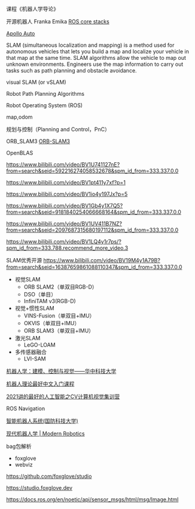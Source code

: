 
课程《机器人学导论》

开源机器人 Franka Emika
[ROS core stacks](https://github.com/ros)

[Apollo Auto](https://github.com/ApolloAuto)

SLAM (simultaneous localization and mapping) is a method used for autonomous vehicles that lets you build a map and localize your vehicle in that map at the same time. SLAM algorithms allow the vehicle to map out unknown environments. Engineers use the map information to carry out tasks such as path planning and obstacle avoidance.


visual SLAM (or vSLAM)


Robot Path Planning Algorithms

Robot Operating System (ROS)

map,odom


规划与控制（Planning and Control，PnC）

ORB_SLAM3
[ORB-SLAM3](https://github.com/UZ-SLAMLab/ORB_SLAM3)

OpenBLAS


https://www.bilibili.com/video/BV1U741127nE?from=search&seid=592216274058532678&spm_id_from=333.337.0.0

https://www.bilibili.com/video/BV1pt411y7xf?p=1

https://www.bilibili.com/video/BV1io4y197Jx?p=5

https://www.bilibili.com/video/BV1Gb4y1X7Q5?from=search&seid=9181840254066668164&spm_id_from=333.337.0.0

https://www.bilibili.com/video/BV1UV411B7NZ?from=search&seid=2097687315680197112&spm_id_from=333.337.0.0

https://www.bilibili.com/video/BV1LQ4y1r7ps/?spm_id_from=333.788.recommend_more_video.3


SLAM优秀开源 https://www.bilibili.com/video/BV19M4y1A79B?from=search&seid=16387659861088110347&spm_id_from=333.337.0.0
* 视觉SLAM
  * ORB SLAM2（单双目RGB-D）
  * DSO（单目）
  * InfiniTAM v3(RGB-D)
* 视觉+惯性SLAM
  * VINS-Fusion（单双目+IMU）
  * OKVIS（单双目+IMU）
  * ORB SLAM3（单双目+IMU）  
* 激光SLAM
  * LeGO-LOAM
* 多传感器融合
  * LVI-SAM
  
[机器人学：建模、控制与视觉——华中科技大学](https://www.bilibili.com/video/BV1x3411z7jQ?from=search&seid=11003862869781264087&spm_id_from=333.337.0.0)    

[机器人理论最好中文入门课程](https://www.bilibili.com/video/BV19z4y197cf/?spm_id_from=333.788.recommend_more_video.1)

[2021讲的最好的人工智能之CV计算机视觉集训营](https://www.bilibili.com/video/BV1tP4y1L7LK?from=search&seid=13847806216932040406&spm_id_from=333.337.0.0)

ROS Navigation


[智能机器人系统(国防科技大学)](https://www.bilibili.com/video/BV1aE411R7AS/?spm_id_from=333.788.recommend_more_video.3)

[现代机器人学 | Modern Robotics](https://www.bilibili.com/video/BV1KV411Z7sC/?spm_id_from=333.788.recommend_more_video.6)


bag包解析 
* foxglove
* webviz

https://github.com/foxglove/studio

https://studio.foxglove.dev

https://docs.ros.org/en/noetic/api/sensor_msgs/html/msg/Image.html